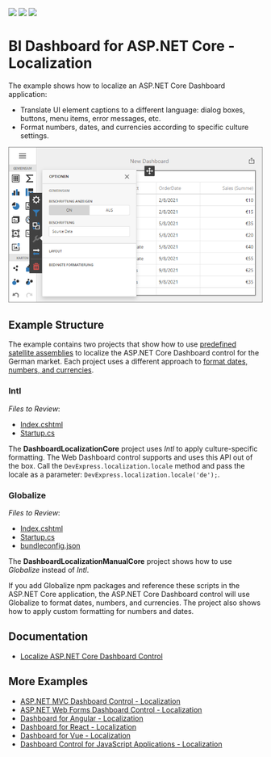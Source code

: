 <!-- default badges list -->
![](https://img.shields.io/endpoint?url=https://codecentral.devexpress.com/api/v1/VersionRange/336051273/23.1.2%2B)
[![](https://img.shields.io/badge/Open_in_DevExpress_Support_Center-FF7200?style=flat-square&logo=DevExpress&logoColor=white)](https://supportcenter.devexpress.com/ticket/details/T971035)
[![](https://img.shields.io/badge/📖_How_to_use_DevExpress_Examples-e9f6fc?style=flat-square)](https://docs.devexpress.com/GeneralInformation/403183)
<!-- default badges end -->
# BI Dashboard for ASP.NET Core - Localization

The example shows how to localize an ASP.NET Core Dashboard application:

- Translate UI element captions to a different language: dialog boxes, buttons, menu items, error messages, etc.
- Format numbers, dates, and currencies according to specific culture settings.

![](img/web-dashboard-localization-de.png)

## Example Structure

The example contains two projects that show how to use [predefined satellite assemblies](https://docs.devexpress.com/Dashboard/402535/web-dashboard/aspnet-core-dashboard-control/localization#add-predefined-satellite-assemblies) to localize the ASP.NET Core Dashboard control for the German market. Each project uses a different approach to [format dates, numbers, and currencies](https://docs.devexpress.com/Dashboard/402535#localize-dates-numbers-and-currencies).

### Intl

*Files to Review*:

* [Index.cshtml](./CS/DashboardLocalizationCore/Views/Home/Index.cshtml)
* [Startup.cs](./CS/DashboardLocalizationCore/Startup.cs)
<!-- default file list end -->


The **DashboardLocalizationCore** project uses _Intl_ to apply culture-specific formatting. The Web Dashboard control supports and uses this API out of the box. Call the `DevExpress.localization.locale` method and pass the locale as a parameter: `DevExpress.localization.locale('de');`.


### Globalize

*Files to Review*:

* [Index.cshtml](./CS/DashboardLocalizationManualCore/Views/Home/Index.cshtml)
* [Startup.cs](./CS/DashboardLocalizationManualCore/Startup.cs)
* [bundleconfig.json](./CS/DashboardLocalizationManualCore/bundleconfig.json)
<!-- default file list end -->

The **DashboardLocalizationManualCore** project shows how to use _Globalize_ instead of _Intl_.

If you add Globalize npm packages and reference these scripts in the ASP.NET Core application, the ASP.NET Core Dashboard control will use Globalize﻿ to format dates, numbers, and currencies. The project also shows how to apply custom formatting for numbers and dates.


## Documentation

- [Localize ASP.NET Core Dashboard Control](https://docs.devexpress.com/Dashboard/402535/web-dashboard/aspnet-core-dashboard-control/localization)

## More Examples

- [ASP.NET MVC Dashboard Control - Localization](https://github.com/DevExpress-Examples/asp-net-mvc-dashboard-localization)
- [ASP.NET Web Forms Dashboard Control - Localization](https://github.com/DevExpress-Examples/asp-net-web-forms-dashboard-localization)
- [Dashboard for Angular - Localization](https://github.com/DevExpress-Examples/angular-dashboard-localization)
- [Dashboard for React - Localization](https://github.com/DevExpress-Examples/react-dashboard-localization)
- [Dashboard for Vue - Localization](https://github.com/DevExpress-Examples/vue-dashboard-localization)
- [Dashboard Control for JavaScript Applications - Localization](https://github.com/DevExpress-Examples/javascript-dashboard-localization)
